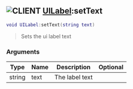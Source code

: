 ## ![](images/client.png "CLIENT") [UILabel](ui_label):setText

```lua
void UILabel:setText(string text)
```

> Sets the ui label text

### Arguments

| Type   | Name | Description    | Optional |
| ------ | ---- | -------------- | -------: |
| string | text | The label text |          |
